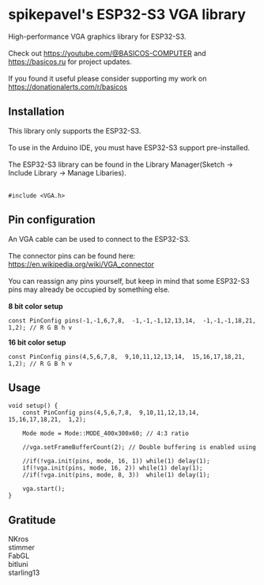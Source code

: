 # spikepavel's ESP32-S3 VGA library
High-performance VGA graphics library for ESP32-S3.\
\
Check out https://youtube.com/@BASICOS-COMPUTER and https://basicos.ru for project updates.\
\
If you found it useful please consider supporting my work on https://donationalerts.com/r/basicos
<br />
## Installation
This library only supports the ESP32-S3.\
\
To use in the Arduino IDE, you must have ESP32-S3 support pre-installed.\
\
The ESP32-S3 library can be found in the Library Manager(Sketch -> Include Library -> Manage Libaries).\
<br />
```
#include <VGA.h>
```
## Pin configuration
An VGA cable can be used to connect to the ESP32-S3.\
\
The connector pins can be found here: https://en.wikipedia.org/wiki/VGA_connector
<br />
<br />
You can reassign any pins yourself, but keep in mind that some ESP32-S3 pins may already be occupied by something else.\
<br />
**8 bit color setup**
```
const PinConfig pins(-1,-1,6,7,8,  -1,-1,-1,12,13,14,  -1,-1,-1,18,21,  1,2); // R G B h v
```
**16 bit color setup**
```
const PinConfig pins(4,5,6,7,8,  9,10,11,12,13,14,  15,16,17,18,21,  1,2); // R G B h v
```
## Usage
```
void setup() {
	const PinConfig pins(4,5,6,7,8,  9,10,11,12,13,14,  15,16,17,18,21,  1,2);

	Mode mode = Mode::MODE_400x300x60; // 4:3 ratio

	//vga.setFrameBufferCount(2); // Double buffering is enabled using

	//if(!vga.init(pins, mode, 16, 1)) while(1) delay(1);
	if(!vga.init(pins, mode, 16, 2)) while(1) delay(1);
	//if(!vga.init(pins, mode, 8, 3))  while(1) delay(1);

	vga.start();
}
```
## Gratitude
NKros\
stimmer\
FabGL\
bitluni\
starling13